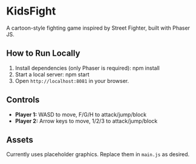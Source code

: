 # KidsFight

A cartoon-style fighting game inspired by Street Fighter, built with Phaser JS.

## How to Run Locally

1. Install dependencies (only Phaser is required):
   npm install
2. Start a local server:
   npm start
3. Open `http://localhost:8081` in your browser.

## Controls
- **Player 1:** WASD to move, F/G/H to attack/jump/block
- **Player 2:** Arrow keys to move, 1/2/3 to attack/jump/block

## Assets
Currently uses placeholder graphics. Replace them in `main.js` as desired.
